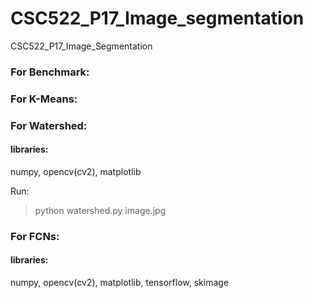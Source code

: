 # CSC522_P17_Image_segmentation
CSC522_P17_Image_Segmentation

### For Benchmark:

### For K-Means:

### For Watershed:

#### libraries:

numpy, opencv(cv2), matplotlib

Run:
> python watershed.py image.jpg

### For FCNs:

#### libraries:

numpy, opencv(cv2), matplotlib, tensorflow, skimage
